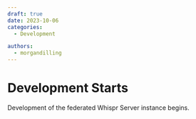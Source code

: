```yaml
---
draft: true 
date: 2023-10-06
categories:
  - Development

authors:
  - morgandilling
---
```


# Development Starts

Development of the federated Whispr Server instance begins.
